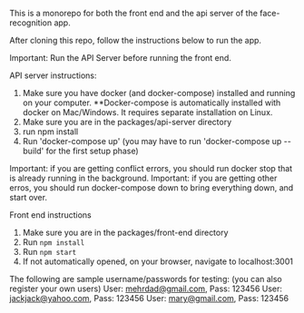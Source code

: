 This is a monorepo for both the front end and the api server of the face-recognition app.

After cloning this repo, follow the instructions below to run the app.

Important: Run the API Server before running the front end.

API server instructions:
1. Make sure you have docker (and docker-compose) installed and running on your computer.
   **Docker-compose is automatically installed with docker on Mac/Windows. It requires separate installation on Linux.
2. Make sure you are in the packages/api-server directory
3. run npm install
4. Run 'docker-compose up' (you may have to run 'docker-compose up --build' for the first setup phase)

Important: if you are getting conflict errors, you should run docker stop <container name> that is already running in the background. 
Important: if you are getting other erros, you should run docker-compose down to bring everything down, and start over.

Front end instructions
1. Make sure you are in the packages/front-end directory
2. Run `npm install`
3. Run `npm start`
4. If not automatically opened, on your browser, navigate to localhost:3001

The following are sample username/passwords for testing: (you can also register your own users)
User: mehrdad@gmail.com, Pass: 123456
User: jackjack@yahoo.com, Pass: 123456
User: mary@gmail.com, Pass: 123456